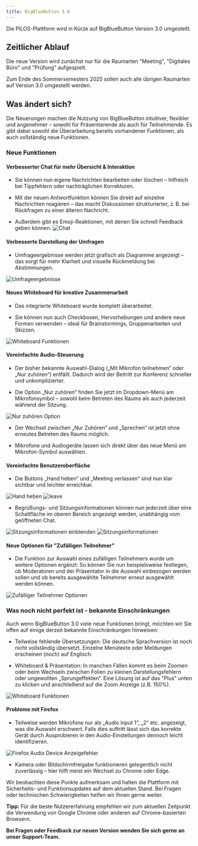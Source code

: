 ```yaml
---
title: BigBlueButton 3.0
---
```


Die PILOS-Plattform wird in Kürze auf BigBlueButton Version 3.0 umgestellt.

## Zeitlicher Ablauf
Die neue Version wird zunächst nur für die Raumarten "Meeting", "Digitales Büro" und "Prüfung" aufgespielt.

Zum Ende des Sommersemesters 2025 sollen auch alle übrigen Raumarten auf Version 3.0 umgestellt werden. 

## Was ändert sich?
Die Neuerungen machen die Nutzung von BigBlueButton intuitiver, flexibler und angenehmer – sowohl für Präsentierende als auch für Teilnehmende. Es gibt dabei sowohl die Überarbeitung bereits vorhandener Funktionen, als auch vollständig neue Funktionen.

### Neue Funktionen

#### Verbesserter Chat für mehr Übersicht & Interaktion
- Sie können nun eigene Nachrichten bearbeiten oder löschen – hilfreich bei Tippfehlern oder nachträglichen Korrekturen.

- Mit der neuen Antwortfunktion können Sie direkt auf einzelne Nachrichten reagieren – das macht Diskussionen strukturierter, z. B. bei Rückfragen zu einer älteren Nachricht.

- Außerdem gibt es Emoji-Reaktionen, mit denen Sie schnell Feedback geben können.
![Chat](assets/chat.png)

#### Verbesserte Darstellung der Umfragen
- Umfrageergebnisse werden jetzt grafisch als Diagramme angezeigt – das sorgt für mehr Klarheit und visuelle Rückmeldung bei Abstimmungen.

![Umfrageergebnisse](assets/poll-results.png)

#### Neues Whiteboard für kreative Zusammenarbeit
- Das integrierte Whiteboard wurde komplett überarbeitet.

- Sie können nun auch Checkboxen, Hervorhebungen und andere neue Formen verwenden – ideal für Brainstormings, Gruppenarbeiten und Skizzen.

![Whiteboard Funktionen](assets/whiteboard-functions.png)

#### Vereinfachte Audio-Steuerung
- Der bisher bekannte Auswahl-Dialog („Mit Mikrofon teilnehmen“ oder „Nur zuhören“) entfällt. Dadurch wird der Beitritt zur Konferenz schneller und unkomplizierter.

- Die Option „Nur zuhören“ finden Sie jetzt im Dropdown-Menü am Mikrofonsymbol – sowohl beim Betreten des Raums als auch jederzeit während der Sitzung.

![Nur zuhören Option](assets/listen-only.png)

- Der Wechsel zwischen „Nur Zuhören“ und „Sprechen“ ist jetzt ohne erneutes Betreten des Raums möglich.

- Mikrofone und Audiogeräte lassen sich direkt über das neue Menü am Mikrofon-Symbol auswählen.

#### Vereinfachte Benutzeroberfläche
- Die Buttons „Hand heben“ und „Meeting verlassen“ sind nun klar sichtbar und leichter erreichbar.

![Hand heben](assets/raise-hand.png)
![leave](assets/leave.png)

- Begrüßungs- und Sitzungsinformationen können nun jederzeit über eine Schaltfläche im oberen Bereich angezeigt werden, unabhängig vom geöffneten Chat.

![Sitzungsinformationen einblenden](assets/show-session-details.png)
![Sitzungsinformationen](assets/session-details.png)

#### Neue Optionen für "Zufälligen Teilnehmer"

- Die Funktion zur Auswahl eines zufälligen Teilnehmers wurde um weitere Optionen ergänzt: So können Sie nun beispielsweise festlegen, ob Moderatoren und der Präsentator in die Auswahl einbezogen werden sollen und ob bereits ausgewählte Teilnehmer erneut ausgewählt werden können.

![Zufälliger Teilnehmer Optionen](assets/random-user-options.png)

### Was noch nicht perfekt ist - bekannte Einschränkungen
Auch wenn BigBlueButton 3.0 viele neue Funktionen bringt, möchten wir Sie offen auf einige derzeit bekannte Einschränkungen hinweisen:

- Teilweise fehlende Übersetzungen: Die deutsche Sprachversion ist noch nicht vollständig übersetzt. Einzelne Menütexte oder Meldungen erscheinen (noch) auf Englisch.

- Whiteboard & Präsentation: In manchen Fällen kommt es beim Zoomen oder beim Wechseln zwischen Folien zu kleinen Darstellungsfehlern oder ungewollten „Sprungeffekten“. Eine Lösung ist auf das "Plus" unten zu klicken und anschließend auf die Zoom Anzeige (z.B. 150%).

![Whiteboard Funktionen](assets/whiteboard-scroll-bug.png)

#### Probleme mit Firefox

- Teilweise werden Mikrofone nur als „Audio input 1“, „2“ etc. angezeigt, was die Auswahl erschwert. Falls dies auftritt lässt sich das korrekte Gerät durch Ausprobieren in den Audio-Einstellungen dennoch leicht identifizieren.

![Firefox Audio Device Anzeigefehler](assets/firefox-audiodevice-bug.png)


- Kamera oder Bildschirmfreigabe funktionieren gelegentlich nicht zuverlässig – hier hilft meist ein Wechsel zu Chrome oder Edge.


Wir beobachten diese Punkte aufmerksam und halten die Plattform mit Sicherheits- und Funktionsupdates auf dem aktuellen Stand. Bei Fragen oder technischen Schwierigkeiten helfen wir Ihnen gerne weiter.

**Tipp:** Für die beste Nutzererfahrung empfehlen wir zum aktuellen Zeitpunkt die Verwendung von Google Chrome oder anderen auf Chrome-basierten Browsern.

**Bei Fragen oder Feedback zur neuen Version wenden Sie sich gerne an unser Support-Team.**